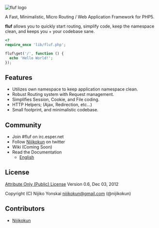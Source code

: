 ![fluf logo](http://cl.ly/image/3D0l1e2p3W1j/flufphp.logo.png)

  A Fast, Minimalistic, Micro Routing / Web Application Framework for PHP5.

  **fluf** allows you to quickly start routing, simplify code, keep the namespace clean, and keeps you + your codebase sane.

``` php
<?
require_once 'lib/fluf.php';

fluf\get('/', function () {
  echo 'Hello World!';
});
```

## Features

  * Utilizes own namespace to keep application namespace clean.
  * Robust Routing system with Request management.
  * Simplifies Session, Cookie, and File coding.
  * HTTP Helpers; (Ajax, Redirection, etc...)
  * Small footprint, and minimalistic codebase.

## Community

  - Join #fluf on irc.esper.net
  - Follow [Nijikokun](http://twitter.com/nijikokun) on twitter
  - Wiki (Coming Soon)
  - Read the Documentation
    - [English](http://nijikokun.github.com/fluf/documentation.html)

## License

  [Attribute Only (Public) License](http://aol.nexua.org/#!/fluf.php/Nijiko+Yonskai/nijikokun@gmail.com/nijikokun)
  Version 0.6, Dec 03, 2012
  
  Copyright (C) Nijiko Yonskai <nijikokun@gmail.com> (@nijikokun)

## Contributors

  - [Nijikokun](http://twitter.com/nijikokun)